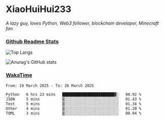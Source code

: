 # XiaoHuiHui233

*A lazy guy, loves Python, Web3 follower, blockchain developer, Minecraft fan.*

### [Github Readme Stats](https://github.com/anuraghazra/github-readme-stats)

![Top Langs](https://github-readme-stats.vercel.app/api/top-langs/?username=XiaoHuiHui233&layout=compact&theme=github_dark)

![Anurag's GitHub stats](https://github-readme-stats.vercel.app/api?username=XiaoHuiHui233&show_icons=true&theme=github_dark)

### [WakaTime](https://wakatime.com)

<!--START_SECTION:waka-->

```txt
From: 19 March 2025 - To: 26 March 2025

Python   6 hrs 23 mins   ███████████████████████▓░   94.92 %
JSON     5 mins          ▒░░░░░░░░░░░░░░░░░░░░░░░░   01.43 %
Text     5 mins          ▒░░░░░░░░░░░░░░░░░░░░░░░░   01.34 %
Other    4 mins          ▒░░░░░░░░░░░░░░░░░░░░░░░░   01.20 %
TOML     3 mins          ▒░░░░░░░░░░░░░░░░░░░░░░░░   00.94 %
```

<!--END_SECTION:waka-->
